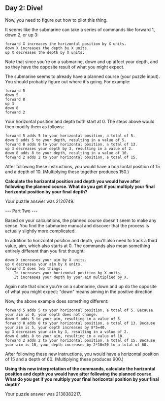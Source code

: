 ## Day 2: Dive!

Now, you need to figure out how to pilot this thing.

It seems like the submarine can take a series of commands like forward 1, down 2, or up 3:

    forward X increases the horizontal position by X units.
    down X increases the depth by X units.
    up X decreases the depth by X units.

Note that since you're on a submarine, down and up affect your depth, and so they have the opposite result of what you might expect.

The submarine seems to already have a planned course (your puzzle input). You should probably figure out where it's going. For example:

    forward 5
    down 5
    forward 8
    up 3
    down 8
    forward 2

Your horizontal position and depth both start at 0. The steps above would then modify them as follows:

    forward 5 adds 5 to your horizontal position, a total of 5.
    down 5 adds 5 to your depth, resulting in a value of 5.
    forward 8 adds 8 to your horizontal position, a total of 13.
    up 3 decreases your depth by 3, resulting in a value of 2.
    down 8 adds 8 to your depth, resulting in a value of 10.
    forward 2 adds 2 to your horizontal position, a total of 15.

After following these instructions, you would have a horizontal position of 15 and a depth of 10. (Multiplying these together produces 150.)

**Calculate the horizontal position and depth you would have after following the planned course. What do you get if you multiply your final horizontal position by your final depth?**

Your puzzle answer was 2120749.

--- Part Two ---

Based on your calculations, the planned course doesn't seem to make any sense. You find the submarine manual and discover that the process is actually slightly more complicated.

In addition to horizontal position and depth, you'll also need to track a third value, aim, which also starts at 0. The commands also mean something entirely different than you first thought:

    down X increases your aim by X units.
    up X decreases your aim by X units.
    forward X does two things:
        It increases your horizontal position by X units.
        It increases your depth by your aim multiplied by X.

Again note that since you're on a submarine, down and up do the opposite of what you might expect: "down" means aiming in the positive direction.

Now, the above example does something different:

    forward 5 adds 5 to your horizontal position, a total of 5. Because your aim is 0, your depth does not change.
    down 5 adds 5 to your aim, resulting in a value of 5.
    forward 8 adds 8 to your horizontal position, a total of 13. Because your aim is 5, your depth increases by 8*5=40.
    up 3 decreases your aim by 3, resulting in a value of 2.
    down 8 adds 8 to your aim, resulting in a value of 10.
    forward 2 adds 2 to your horizontal position, a total of 15. Because your aim is 10, your depth increases by 2*10=20 to a total of 60.

After following these new instructions, you would have a horizontal position of 15 and a depth of 60. (Multiplying these produces 900.)

**Using this new interpretation of the commands, calculate the horizontal position and depth you would have after following the planned course. What do you get if you multiply your final horizontal position by your final depth?**

Your puzzle answer was 2138382217.
